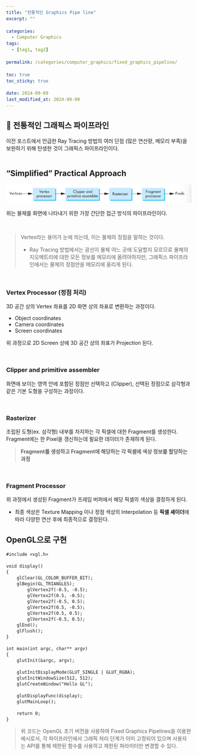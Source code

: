 ```yaml
---
title: "전통적인 Graphics Pipe line"
excerpt: ""

categories:
  - Computer Graphics
tags:
  - [tag1, tag2]

permalink: /categories/computer_graphics/fixed_graphics_pipeline/

toc: true
toc_sticky: true

date: 2024-09-09
last_modified_at: 2024-09-09
---
```


## 🦥 전통적인 그래픽스 파이프라인

이전 포스트에서 언급한 Ray Tracing 방법의 여러 단점 (많은 연산량, 메모리 부족)을 보완하기 위해 탄생한 것이 그래픽스 파이프라인이다.
<br><br>


## “Simplified” Practical Approach

![전통적인 그래픽스 파이프라인](/assets\images\posts_img\graphics\1.png)

위는 물체를 화면에 나타내기 위한 가장 간단한 접근 방식의 파이프라인이다.

<br>

> Vertex라는 용어가 눈에 띄는데, 이는 물체의 정점을 말하는 것이다.<br> 
> * Ray Tracing 방법에서는 광선이 물체 어느 곳에 도달할지 모르므로 물체의 지오메트리에 대한 모든 정보를 메모리에 올려야하지만, 그래픽스 파이프라인에서는 물체의 정점만을 메모리에 올리게 된다.

<br>

### Vertex Processor (정점 처리)

3D 공간 상의 Vertex 좌표를 2D 화면 상의 좌표로 변환하는 과정이다. 

- Object coordinates
- Camera coordinates
- Screen coordinates

위 과정으로 2D Screen 상에 3D 공간 상의 좌표가 Projection 된다.

<br>

### Clipper and primitive assembler

화면에 보이는 영역 안에 포함된 정점만 선택하고 (Clipper), 선택된 정점으로 삼각형과 같은 기본 도형을 구성하는 과정이다. 

<br>

### Rasterizer

조립된 도형(ex. 삼각형) 내부를 차지하는 각 픽셀에 대한 Fragment를 생성한다. Fragment에는 한 Pixel을 갱신하는데 필요한 데이터가 존재하게 된다.

> **Fragment를 생성하고 Fragment에 해당하는 각 픽셀에 색상 정보를 할당하는 과정** <br>


<br>

### Fragment Processor
위 과정에서 생성된 Fragment가 프레임 버퍼에서 해당 픽셀의 색상을 결정하게 된다.
<br> 

* 최종 색상은 Texture Mapping 이나 정점 색상의 Interpolation 등 **픽셀 셰이더**에 따라 다양한 연산 후에 최종적으로 결정된다. 


## OpenGL으로 구현

```
#include <vgl.h>

void display()
{
	glClear(GL_COLOR_BUFFER_BIT);
	glBegin(GL_TRIANGLES);
		glVertex2f(-0.5, -0.5);
		glVertex2f(0.5, -0.5);
		glVertex2f(-0.5, 0.5);
		glVertex2f(0.5, -0.5);
		glVertex2f(0.5, 0.5);
		glVertex2f(-0.5, 0.5);
	glEnd();
	glFlush();	
}

int main(int argc, char** argv)
{
	glutInit(&argc, argv);

	glutInitDisplayMode(GLUT_SINGLE | GLUT_RGBA);
	glutInitWindowSize(512, 512);
	glutCreateWindow("Hello GL");

	glutDisplayFunc(display);
	glutMainLoop();

	return 0;
}
```

> 위 코드는 OpenGL 초기 버전을 사용하여 Fixed Graphics Pipelines을 이용한 예시로서,
각 파이프라인에서 그래픽 처리 단계가 이미 고정되어 있으며 사용자는 API를 통해 제한된 함수를 사용하고 제한된 파라미터만 변경할 수 있다.
